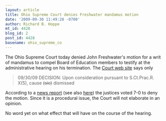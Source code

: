 ```yaml
---
layout: article
title: Ohio Supreme Court denies Freshwater mandamus motion
date: '2009-09-30 11:49:28 -0700'
author: Richard B. Hoppe
mt_id: 4428
blog_id: 2
post_id: 4428
basename: ohio_supreme_co
---
```

The Ohio Supreme Court today denied John Freshwater's motion for a writ of mandamus to compel Board of Education members to testify at the administrative hearing on his termination.  The [Court web site](http://www.sconet.state.oh.us/Clerk/ecms/resultsbycasenumber.asp?type=3&amp;year=2009&amp;number=1408&amp;myPage=searchbypartyname.asp) says only 

> 09/30/09   	 DECISION: Upon consideration pursuant to S.Ct.Prac.R. X(5), cause ~~(sic)~~ dismissed

According to a [news report](http://www.knoxpages.com/?NewsID=7474&amp;CatID=1) (see also [here](http://www.columbusdispatch.com/live/content/local_news/stories/2009/09/30/freshruling.html?sid=101)) the justices voted 7-0 to deny the motion.  Since it is a procedural issue, the Court will not elaborate in an opinion.

No word yet on what effect that will have on the course of the hearing.

